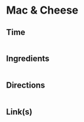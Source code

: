 # Mac & Cheese

## Time 
```

```

## Ingredients
```

```


## Directions
```

```


## Link(s)
```

```
